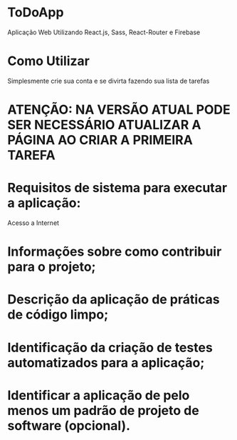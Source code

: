 # ToDoApp

Aplicação Web Utilizando React.js, Sass, React-Router e Firebase
# Como Utilizar
Simplesmente crie sua conta e se divirta fazendo sua lista de tarefas
# ATENÇÃO: NA VERSÃO ATUAL PODE SER NECESSÁRIO ATUALIZAR A PÁGINA AO CRIAR A PRIMEIRA TAREFA
# Requisitos de sistema para executar a aplicação:
Acesso a Internet
# Informações sobre como contribuir para o projeto;
# Descrição da aplicação de práticas de código limpo;
# Identificação da criação de testes automatizados para a aplicação;
# Identificar a aplicação de pelo menos um padrão de projeto de software (opcional).
